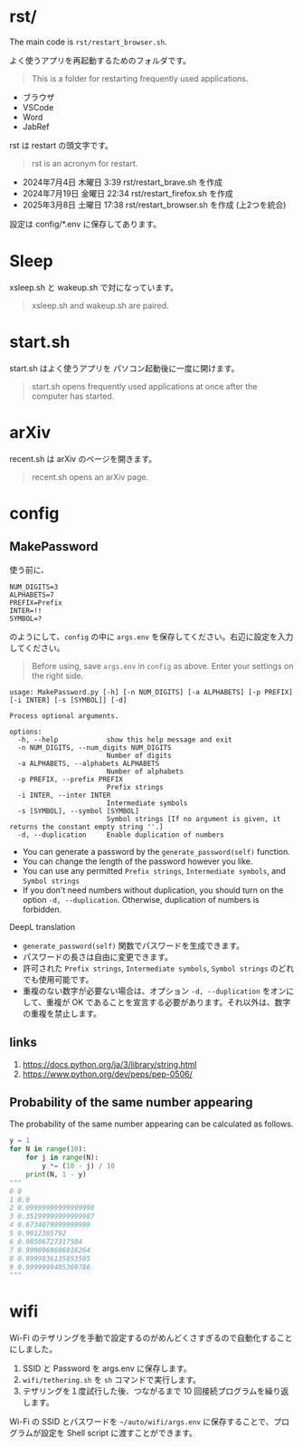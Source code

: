 # rst/

The main code is `rst/restart_browser.sh`.  

よく使うアプリを再起動するためのフォルダです。  
> This is a folder for restarting frequently used applications.

* ブラウザ
* VSCode
* Word
* JabRef

rst は restart の頭文字です。  
> rst is an acronym for restart.

* 2024年7月4日 木曜日 3:39 rst/restart_brave.sh を作成
* 2024年7月19日 金曜日 22:34 rst/restart_firefox.sh を作成 
* 2025年3月8日 土曜日 17:38 rst/restart_browser.sh を作成 (上2つを統合)

設定は config/*.env に保存してあります。

# Sleep

xsleep.sh と wakeup.sh で対になっています。  
> xsleep.sh and wakeup.sh are paired.

# start.sh

start.sh はよく使うアプリを パソコン起動後に一度に開けます。  
> start.sh opens frequently used applications at once after the computer has started.


# arXiv

recent.sh は arXiv のページを開きます。  
> recent.sh opens an arXiv page.

# config

## MakePassword

使う前に、

```
NUM_DIGITS=3
ALPHABETS=7
PREFIX=Prefix
INTER=!!
SYMBOL=?
```

のようにして、`config` の中に `args.env` を保存してください。右辺に設定を入力してください。  
> Before using, save `args.env` in `config` as above. Enter your settings on the right side.

```
usage: MakePassword.py [-h] [-n NUM_DIGITS] [-a ALPHABETS] [-p PREFIX] [-i INTER] [-s [SYMBOL]] [-d]

Process optional arguments.

options:
  -h, --help            show this help message and exit
  -n NUM_DIGITS, --num_digits NUM_DIGITS
                        Number of digits
  -a ALPHABETS, --alphabets ALPHABETS
                        Number of alphabets
  -p PREFIX, --prefix PREFIX
                        Prefix strings
  -i INTER, --inter INTER
                        Intermediate symbols
  -s [SYMBOL], --symbol [SYMBOL]
                        Symbol strings [If no argument is given, it returns the constant empty string ''.]
  -d, --duplication     Enable duplication of numbers
```

* You can generate a password by the `generate_password(self)` function.
* You can change the length of the password however you like.
* You can use any permitted `Prefix strings`, `Intermediate symbols`, and `Symbol strings`
* If you don't need numbers without duplication, you should turn on the option `-d, --duplication`. Otherwise, duplication of numbers is forbidden.

DeepL translation

* `generate_password(self)` 関数でパスワードを生成できます。
* パスワードの長さは自由に変更できます。
* 許可された `Prefix strings`, `Intermediate symbols`, `Symbol strings` のどれでも使用可能です。
* 重複のない数字が必要ない場合は、オプション `-d, --duplication` をオンにして、重複が OK であることを宣言する必要があります。それ以外は、数字の重複を禁止します。

## links

1.  https://docs.python.org/ja/3/library/string.html
1.  https://www.python.org/dev/peps/pep-0506/

## Probability of the same number appearing

The probability of the same number appearing can be calculated as follows.

```python
y = 1
for N in range(10):
    for j in range(N):
        y *= (10 - j) / 10 
    print(N, 1 - y)
"""
0 0
1 0.0
2 0.09999999999999998
3 0.35199999999999987
4 0.6734079999999999
5 0.9012385792
6 0.98506727317504
7 0.9990968686816264
8 0.9999836135853595
9 0.9999999405369786
"""
```

# wifi

Wi-Fi のテザリングを手動で設定するのがめんどくさすぎるので自動化することにしました。

1. SSID と Password を args.env に保存します。
2. `wifi/tethering.sh` を `sh` コマンドで実行します。
3. テザリングを１度試行した後、つながるまで 10 回接続プログラムを繰り返します。

Wi-Fi の SSID とパスワードを `~/auto/wifi/args.env` に保存することで、プログラムが設定を Shell script に渡すことができます。